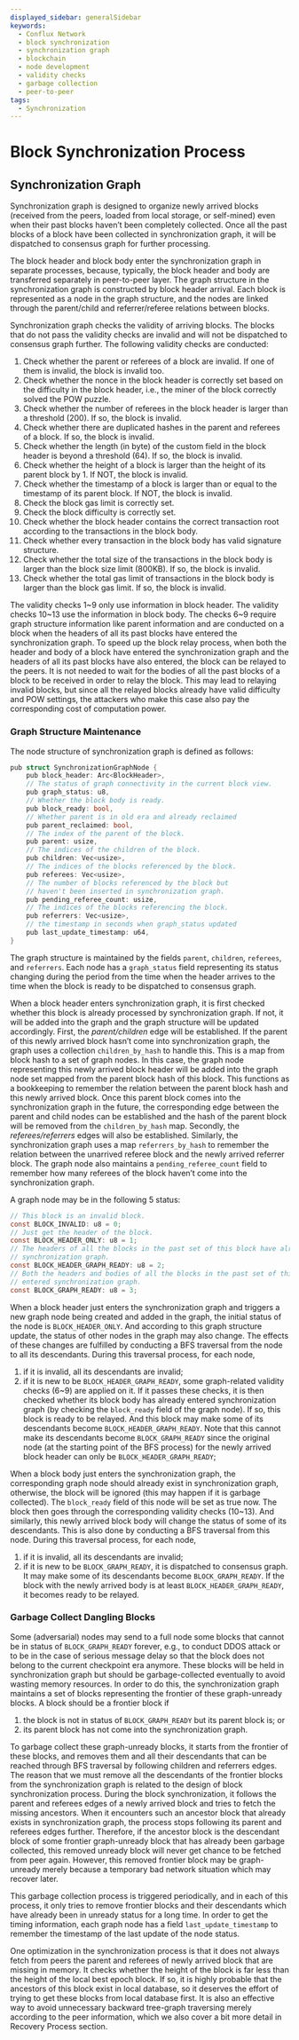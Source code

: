```yaml
---
displayed_sidebar: generalSidebar
keywords:
  - Conflux Network
  - block synchronization
  - synchronization graph
  - blockchain
  - node development
  - validity checks
  - garbage collection
  - peer-to-peer
tags:
  - Synchronization
---
```


# Block Synchronization Process

## Synchronization Graph

Synchronization graph is designed to organize newly arrived blocks (received from the peers, loaded from local storage, or self-mined) even when their past blocks haven’t been completely collected. Once all the past blocks of a block have been collected in synchronization graph, it will be dispatched to consensus graph for further processing.

The block header and block body enter the synchronization graph in separate processes, because, typically, the block header and body are transferred separately in peer-to-peer layer. The graph structure in the synchronization graph is constructed by block header arrival. Each block is represented as a node in the graph structure, and the nodes are linked through the parent/child and referrer/referee relations between blocks.

Synchronization graph checks the validity of arriving blocks. The blocks that do not pass the validity checks are invalid and will not be dispatched to consensus graph further. The following validity checks are conducted:

1. Check whether the parent or referees of a block are invalid. If one of them is invalid, the block is invalid too.
2. Check whether the nonce in the block header is correctly set based on the difficulty in the block header, i.e., the miner of the block correctly solved the POW puzzle.
3. Check whether the number of referees in the block header is larger than a threshold (200). If so, the block is invalid.
4. Check whether there are duplicated hashes in the parent and referees of a block. If so, the block is invalid.
5. Check whether the length (in byte) of the custom field in the block header is beyond a threshold (64). If so, the block is invalid.
6. Check whether the height of a block is larger than the height of its parent block by 1. If NOT, the block is invalid.
7. Check whether the timestamp of a block is larger than or equal to the timestamp of its parent block. If NOT, the block is invalid.
8. Check the block gas limit is correctly set.
9. Check the block difficulty is correctly set.
10. Check whether the block header contains the correct transaction root according to the transactions in the block body.
11. Check whether every transaction in the block body has valid signature structure.
12. Check whether the total size of the transactions in the block body is larger than the block size limit (800KB). If so, the block is invalid.
13. Check whether the total gas limit of transactions in the block body is larger than the block gas limit. If so, the block is invalid.

The validity checks 1~9 only use information in block header. The validity checks 10~13 use the information in block body. The checks 6~9 require graph structure information like parent information and are conducted on a block when the headers of all its past blocks have entered the synchronization graph. To speed up the block relay process, when both the header and body of a block have entered the synchronization graph and the headers of all its past blocks have also entered, the block can be relayed to the peers. It is not needed to wait for the bodies of all the past blocks of a block to be received in order to relay the block. This may lead to relaying invalid blocks, but since all the relayed blocks already have valid difficulty and POW settings, the attackers who make this case also pay the corresponding cost of computation power.

### Graph Structure Maintenance

The node structure of synchronization graph is defined as follows:

```c
pub struct SynchronizationGraphNode {
    pub block_header: Arc<BlockHeader>,
    // The status of graph connectivity in the current block view.
    pub graph_status: u8,
    // Whether the block body is ready.
    pub block_ready: bool,
    // Whether parent is in old era and already reclaimed
    pub parent_reclaimed: bool,
    // The index of the parent of the block.
    pub parent: usize,
    // The indices of the children of the block.
    pub children: Vec<usize>,
    // The indices of the blocks referenced by the block.
    pub referees: Vec<usize>,
    // The number of blocks referenced by the block but
    // haven't been inserted in synchronization graph.
    pub pending_referee_count: usize,
    // The indices of the blocks referencing the block.
    pub referrers: Vec<usize>,
    // the timestamp in seconds when graph_status updated
    pub last_update_timestamp: u64,
}

```

The graph structure is maintained by the fields `parent`, `children`, `referees`, and `referrers`. Each node has a `graph_status` field representing its status changing during the period from the time when the header arrives to the time when the block is ready to be dispatched to consensus graph.

When a block header enters synchronization graph, it is first checked whether this block is already processed by synchronization graph.
If not, it will be added into the graph and the graph structure will be updated accordingly.
First, the _parent/children_ edge will be established.
If the parent of this newly arrived block hasn’t come into synchronization graph, the graph uses a collection `children_by_hash` to handle this.
This is a map from block hash to a set of graph nodes.
In this case, the graph node representing this newly arrived block header will be added into the graph node set mapped from the parent block hash of this block.
This functions as a bookkeeping to remember the relation between the parent block hash and this newly arrived block.
Once this parent block comes into the synchronization graph in the future, the corresponding edge between the parent and child nodes can be established and the hash of the parent block will be removed from the `children_by_hash` map.
Secondly, the _referees/referrers_ edges will also be established.
Similarly, the synchronization graph uses a map `referrers_by_hash` to remember the relation between the unarrived referee block and the newly arrived referrer block.
The graph node also maintains a `pending_referee_count` field to remember how many referees of the block haven’t come into the synchronization graph.

A graph node may be in the following 5 status:

```c
// This block is an invalid block.
const BLOCK_INVALID: u8 = 0;
// Just get the header of the block.
const BLOCK_HEADER_ONLY: u8 = 1;
// The headers of all the blocks in the past set of this block have already entered
// synchronization graph. 
const BLOCK_HEADER_GRAPH_READY: u8 = 2;
// Both the headers and bodies of all the blocks in the past set of this block have
// entered synchronization graph.
const BLOCK_GRAPH_READY: u8 = 3;
```

When a block header just enters the synchronization graph and triggers a new graph node being created and added in the graph, the initial status of the node is `BLOCK_HEADER_ONLY`.
And according to this graph structure update, the status of other nodes in the graph may also change.
The effects of these changes are fulfilled by conducting a BFS traversal from the node to all its descendants.
During this traversal process, for each node,

1. if it is invalid, all its descendants are invalid;
2. if it is new to be `BLOCK_HEADER_GRAPH_READY`, some graph-related validity checks (6~9) are applied on it.
   If it passes these checks, it is then checked whether its block body has already entered synchronization graph (by checking the `block_ready` field of the graph node).
   If so, this block is ready to be relayed. And this block may make some of its descendants become `BLOCK_HEADER_GRAPH_READY`.
   Note that this cannot make its descendants become `BLOCK_GRAPH_READY` since the original node (at the starting point of the BFS process) for the newly arrived block header can only be `BLOCK_HEADER_GRAPH_READY`;

When a block body just enters the synchronization graph, the corresponding graph node should already exist in synchronization graph, otherwise, the block will be ignored (this may happen if it is garbage collected).
The `block_ready` field of this node will be set as true now.
The block then goes through the corresponding validity checks (10~13).
And similarly, this newly arrived block body will change the status of some of its descendants.
This is also done by conducting a BFS traversal from this node.
During this traversal process, for each node,

1. if it is invalid, all its descendants are invalid;
2. if it is new to be `BLOCK_GRAPH_READY`, it is dispatched to consensus graph.
   It may make some of its descendants become `BLOCK_GRAPH_READY`.
   If the block with the newly arrived body is at least `BLOCK_HEADER_GRAPH_READY`, it becomes ready to be relayed.

### Garbage Collect Dangling Blocks

Some (adversarial) nodes may send to a full node some blocks that cannot be in status of `BLOCK_GRAPH_READY` forever, e.g., to conduct DDOS attack or to be in the case of serious message delay so that the block does not belong to the current checkpoint era anymore.
These blocks will be held in synchronization graph but should be garbage-collected eventually to avoid wasting memory resources.
In order to do this, the synchronization graph maintains a set of blocks representing the frontier of these graph-unready blocks.
A block should be a frontier block if

1. the block is not in status of `BLOCK_GRAPH_READY` but its parent block is; or
2. its parent block has not come into the synchronization graph.

To garbage collect these graph-unready blocks, it starts from the frontier of these blocks, and removes them and all their descendants that can be reached through BFS traversal by following children and referrers edges.
The reason that we must remove all the descendants of the frontier blocks from the synchronization graph is related to the design of block synchronization process.
During the block synchronization, it follows the parent and referees edges of a newly arrived block and tries to fetch the missing ancestors.
When it encounters such an ancestor block that already exists in synchronization graph, the process stops following its parent and referees edges further.
Therefore, if the ancestor block is the descendant block of some frontier graph-unready block that has already been garbage collected, this removed unready block will never get chance to be fetched from peer again.
However, this removed frontier block may be graph-unready merely because a temporary bad network situation which may recover later.

This garbage collection process is triggered periodically, and in each of this process, it only tries to remove frontier blocks and their descendants which have already been in unready status for a long time.
In order to get the timing information, each graph node has a field `last_update_timestamp` to remember the timestamp of the last update of the node status.

One optimization in the synchronization process is that it does not always fetch from peers the parent and referees of newly arrived block that are missing in memory.
It checks whether the height of the block is far less than the height of the local best epoch block.
If so, it is highly probable that the ancestors of this block exist in local database, so it deserves the effort of trying to get these blocks from local database first.
It is also an effective way to avoid unnecessary backward tree-graph traversing merely according to the peer information, which we also cover a bit more detail in Recovery Process section.
